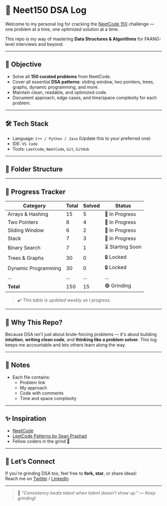 # 🧠 Neet150 DSA Log

Welcome to my personal log for cracking the [NeetCode 150](https://neetcode.io/practice) challenge — one problem at a time, one optimized solution at a time.

This repo is my way of mastering **Data Structures & Algorithms** for FAANG-level interviews and beyond.

---

## 🚀 Objective

- Solve all **150 curated problems** from NeetCode.
- Cover all essential **DSA patterns**: sliding window, two pointers, trees, graphs, dynamic programming, and more.
- Maintain clean, readable, and optimized code.
- Document approach, edge cases, and time/space complexity for each problem.

---

## 🛠️ Tech Stack

- Language: `C++ / Python / Java` (Update this to your preferred one)
- IDE: `VS Code`
- Tools: `LeetCode`, `NeetCode`, `Git`, `GitHub`

---

## 📁 Folder Structure


---

## 🧾 Progress Tracker

| Category              | Total | Solved | Status   |
|-----------------------|-------|--------|----------|
| Arrays & Hashing      | 15    | 5      | 🔄 In Progress |
| Two Pointers          | 8     | 4      | 🔄 In Progress |
| Sliding Window        | 6     | 2      | 🔄 In Progress |
| Stack                 | 7     | 3      | 🔄 In Progress |
| Binary Search         | 7     | 1      | ⏳ Starting Soon |
| Trees & Graphs        | 30    | 0      | 🔒 Locked |
| Dynamic Programming   | 30    | 0      | 🔒 Locked |
| ...                   | ...   | ...    | ...      |
| **Total**             | 150   | 15     | 🟢 Grinding |

> ✔️ *This table is updated weekly as I progress.*

---

## 🧠 Why This Repo?

Because DSA isn't just about brute-forcing problems — it's about building **intuition**, **writing clean code**, and **thinking like a problem solver**. This log keeps me accountable and lets others learn along the way.

---

## 📌 Notes

- Each file contains:
  - Problem link
  - My approach
  - Code with comments
  - Time and space complexity

---

## ✨ Inspiration

- [NeetCode](https://neetcode.io/)
- [LeetCode Patterns by Sean Prashad](https://seanprashad.com/leetcode-patterns/)
- Fellow coders in the grind 💪

---

## 🙌 Let’s Connect

If you're grinding DSA too, feel free to **fork, star**, or share ideas!  
Reach me on [Twitter](https://twitter.com/kartGeek) / [LinkedIn](https://www.linkedin.com/in/karthik-suresh007/)

---

> 🧠 *“Consistency beats talent when talent doesn’t show up.” — Keep grinding!*
